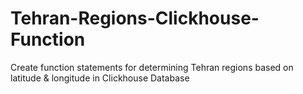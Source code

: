 # Tehran-Regions-Clickhouse-Function
Create function statements for determining Tehran regions based on latitude &amp; longitude in Clickhouse Database
